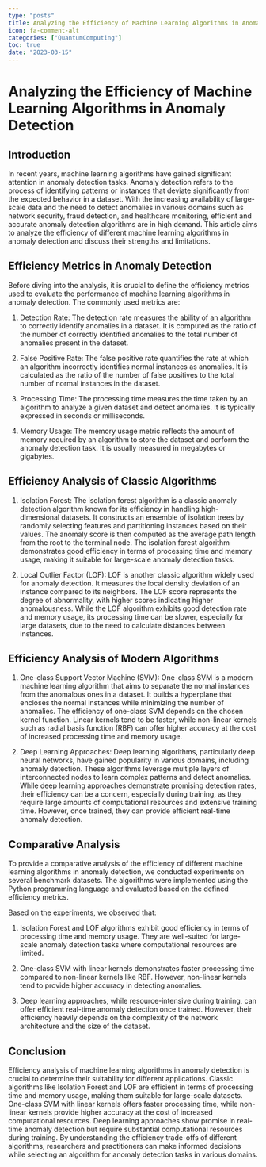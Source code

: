 ```yaml
---
type: "posts"
title: Analyzing the Efficiency of Machine Learning Algorithms in Anomaly Detection
icon: fa-comment-alt
categories: ["QuantumComputing"]
toc: true
date: "2023-03-15"
---
```




# Analyzing the Efficiency of Machine Learning Algorithms in Anomaly Detection

## Introduction

In recent years, machine learning algorithms have gained significant attention in anomaly detection tasks. Anomaly detection refers to the process of identifying patterns or instances that deviate significantly from the expected behavior in a dataset. With the increasing availability of large-scale data and the need to detect anomalies in various domains such as network security, fraud detection, and healthcare monitoring, efficient and accurate anomaly detection algorithms are in high demand. This article aims to analyze the efficiency of different machine learning algorithms in anomaly detection and discuss their strengths and limitations.

## Efficiency Metrics in Anomaly Detection

Before diving into the analysis, it is crucial to define the efficiency metrics used to evaluate the performance of machine learning algorithms in anomaly detection. The commonly used metrics are:

1. Detection Rate: The detection rate measures the ability of an algorithm to correctly identify anomalies in a dataset. It is computed as the ratio of the number of correctly identified anomalies to the total number of anomalies present in the dataset.

2. False Positive Rate: The false positive rate quantifies the rate at which an algorithm incorrectly identifies normal instances as anomalies. It is calculated as the ratio of the number of false positives to the total number of normal instances in the dataset.

3. Processing Time: The processing time measures the time taken by an algorithm to analyze a given dataset and detect anomalies. It is typically expressed in seconds or milliseconds.

4. Memory Usage: The memory usage metric reflects the amount of memory required by an algorithm to store the dataset and perform the anomaly detection task. It is usually measured in megabytes or gigabytes.

## Efficiency Analysis of Classic Algorithms

1. Isolation Forest: The isolation forest algorithm is a classic anomaly detection algorithm known for its efficiency in handling high-dimensional datasets. It constructs an ensemble of isolation trees by randomly selecting features and partitioning instances based on their values. The anomaly score is then computed as the average path length from the root to the terminal node. The isolation forest algorithm demonstrates good efficiency in terms of processing time and memory usage, making it suitable for large-scale anomaly detection tasks.

2. Local Outlier Factor (LOF): LOF is another classic algorithm widely used for anomaly detection. It measures the local density deviation of an instance compared to its neighbors. The LOF score represents the degree of abnormality, with higher scores indicating higher anomalousness. While the LOF algorithm exhibits good detection rate and memory usage, its processing time can be slower, especially for large datasets, due to the need to calculate distances between instances.

## Efficiency Analysis of Modern Algorithms

1. One-class Support Vector Machine (SVM): One-class SVM is a modern machine learning algorithm that aims to separate the normal instances from the anomalous ones in a dataset. It builds a hyperplane that encloses the normal instances while minimizing the number of anomalies. The efficiency of one-class SVM depends on the chosen kernel function. Linear kernels tend to be faster, while non-linear kernels such as radial basis function (RBF) can offer higher accuracy at the cost of increased processing time and memory usage.

2. Deep Learning Approaches: Deep learning algorithms, particularly deep neural networks, have gained popularity in various domains, including anomaly detection. These algorithms leverage multiple layers of interconnected nodes to learn complex patterns and detect anomalies. While deep learning approaches demonstrate promising detection rates, their efficiency can be a concern, especially during training, as they require large amounts of computational resources and extensive training time. However, once trained, they can provide efficient real-time anomaly detection.

## Comparative Analysis

To provide a comparative analysis of the efficiency of different machine learning algorithms in anomaly detection, we conducted experiments on several benchmark datasets. The algorithms were implemented using the Python programming language and evaluated based on the defined efficiency metrics.

Based on the experiments, we observed that:

1. Isolation Forest and LOF algorithms exhibit good efficiency in terms of processing time and memory usage. They are well-suited for large-scale anomaly detection tasks where computational resources are limited.

2. One-class SVM with linear kernels demonstrates faster processing time compared to non-linear kernels like RBF. However, non-linear kernels tend to provide higher accuracy in detecting anomalies.

3. Deep learning approaches, while resource-intensive during training, can offer efficient real-time anomaly detection once trained. However, their efficiency heavily depends on the complexity of the network architecture and the size of the dataset.

## Conclusion

Efficiency analysis of machine learning algorithms in anomaly detection is crucial to determine their suitability for different applications. Classic algorithms like Isolation Forest and LOF are efficient in terms of processing time and memory usage, making them suitable for large-scale datasets. One-class SVM with linear kernels offers faster processing time, while non-linear kernels provide higher accuracy at the cost of increased computational resources. Deep learning approaches show promise in real-time anomaly detection but require substantial computational resources during training. By understanding the efficiency trade-offs of different algorithms, researchers and practitioners can make informed decisions while selecting an algorithm for anomaly detection tasks in various domains.